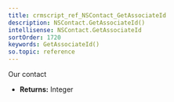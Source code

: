 ```yaml
---
title: crmscript_ref_NSContact_GetAssociateId
description: NSContact.GetAssociateId()
intellisense: NSContact.GetAssociateId
sortOrder: 1720
keywords: GetAssociateId()
so.topic: reference
---
```



Our contact



* **Returns:** Integer


